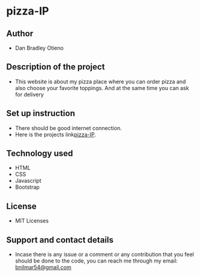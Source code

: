 
# pizza-IP

## Author
* Dan Bradley Otieno

## Description of the project
* This website is about my pizza place where you can order pizza and also choose your favorite toppings. And at the same time you can ask for delivery

## Set up instruction
* There should be good internet connection.
*  Here is the projects link<a href="https://candycrushpro.github.io/pizza-IP">pizza-IP</a>.

## Technology used
* HTML
* CSS
* Javascript
* Bootstrap

## License
* MIT Licenses

## Support and contact details
 * Incase there is any issue or a comment or any contribution that you feel should be done to the code, you can reach me through my email: bnilmar54@gmail.com